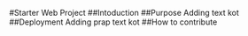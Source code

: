 #Starter Web Project
##Intoduction
##Purpose
Adding text kot
##Deployment
Adding prap text kot
##How to contribute
